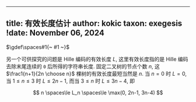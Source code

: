
---
title: 有效长度估计
author: kokic
taxon: exegesis
!date: November 06, 2024
---

$\gdef\spaces#1{~ #1 ~}$

另一个可供探究的问题是 Hille 编码的有效长度 $L$, 这里有效长度指的是 Hille 编码去除末尾连续的 `0` 后所得的字符串长度. 
固定二叉树的节点个数 $n$, 这 $\frac1{n+1}{2n \choose n}$ 棵树的有效长度最短当然是 $n$. 当 $n=0$ 时 $L=0$, 当 $1 \le n \le 3$ 时 $L \le 2n-1$, 而当 $3 \le n$ 时 $L \le 3n-4$, 即 

$$
n \spaces\le L_n \spaces\le \max(0, 2n-1, 3n-4)
$$   
